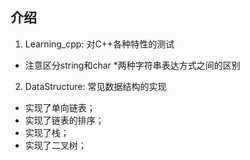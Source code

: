 ## 介绍
1. Learning_cpp: 对C++各种特性的测试
- 注意区分string和char *两种字符串表达方式之间的区别
2. DataStructure: 常见数据结构的实现
- 实现了单向链表；
- 实现了链表的排序；
- 实现了栈；
- 实现了二叉树；